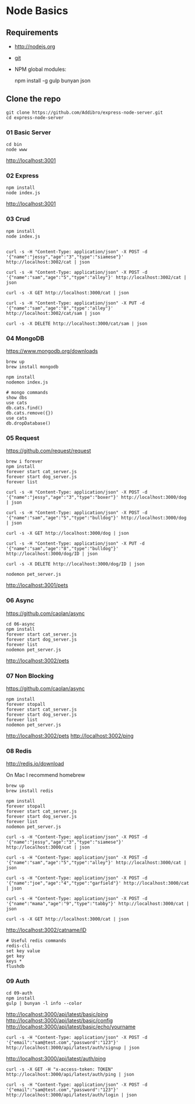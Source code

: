 # Node Basics


## Requirements

- <http://nodejs.org>

- [git](http://git-scm.com/downloads)

- NPM global modules:

    npm install -g gulp bunyan json

## Clone the repo

    git clone https://github.com/Addibro/express-node-server.git
    cd express-node-server

### 01 Basic Server

    cd bin
    node www

<http://localhost:3001>

### 02 Express

    npm install
    node index.js

<http://localhost:3001>

### 03 Crud

    npm install
    node index.js


    curl -s -H "Content-Type: application/json" -X POST -d '{"name":"jessy","age":"3","type":"siamese"}' http://localhost:3002/cat | json

    curl -s -H "Content-Type: application/json" -X POST -d '{"name":"sam","age":"5","type":"alley"}' http://localhost:3002/cat | json

    curl -s -X GET http://localhost:3000/cat | json

    curl -s -H "Content-Type: application/json" -X PUT -d '{"name":"sam","age":"8","type":"alley"}' http://localhost:3002/cat/sam | json

    curl -s -X DELETE http://localhost:3000/cat/sam | json


### 04 MongoDB

<https://www.mongodb.org/downloads>


    brew up
    brew install mongodb

    npm install
    nodemon index.js

    # mongo commands
    show dbs
    use cats
    db.cats.find()
    db.cats.remove({})
    use cats
    db.dropDatabase()

### 05 Request

<https://github.com/request/request>

    brew i forever
    npm install
    forever start cat_server.js
    forever start dog_server.js
    forever list

    curl -s -H "Content-Type: application/json" -X POST -d '{"name":"jessy","age":"3","type":"boxer"}' http://localhost:3000/dog | json

    curl -s -H "Content-Type: application/json" -X POST -d '{"name":"sam","age":"5","type":"bulldog"}' http://localhost:3000/dog | json

    curl -s -X GET http://localhost:3000/dog | json

    curl -s -H "Content-Type: application/json" -X PUT -d '{"name":"sam","age":"8","type":"bulldog"}' http://localhost:3000/dog/ID | json

    curl -s -X DELETE http://localhost:3000/dog/ID | json

    nodemon pet_server.js

<http://localhost:3001/pets>

### 06 Async

<https://github.com/caolan/async>

    cd 06-async
    npm install
    forever start cat_server.js
    forever start dog_server.js
    forever list
    nodemon pet_server.js

<http://localhost:3002/pets>

### 07 Non Blocking

<https://github.com/caolan/async>

    npm install
    forever stopall
    forever start cat_server.js
    forever start dog_server.js
    forever list
    nodemon pet_server.js

<http://localhost:3002/pets>
<http://localhost:3002/ping>

### 08 Redis

<http://redis.io/download>

On Mac I recommend homebrew

    brew up
    brew install redis

    npm install
    forever stopall
    forever start cat_server.js
    forever start dog_server.js
    forever list
    nodemon pet_server.js

    curl -s -H "Content-Type: application/json" -X POST -d '{"name":"jessy","age":"3","type":"siamese"}' http://localhost:3000/cat | json

    curl -s -H "Content-Type: application/json" -X POST -d '{"name":"sam","age":"5","type":"alley"}' http://localhost:3000/cat | json

    curl -s -H "Content-Type: application/json" -X POST -d '{"name":"joe","age":"4","type":"garfield"}' http://localhost:3000/cat | json

    curl -s -H "Content-Type: application/json" -X POST -d '{"name":"mama","age":"9","type":"tabby"}' http://localhost:3000/cat | json

    curl -s -X GET http://localhost:3000/cat | json

<http://localhost:3002/catname/ID>

    # Useful redis commands
    redis-cli
    set key value
    get key
    keys *
    flushdb

### 09 Auth

    cd 09-auth
    npm install
    gulp | bunyan -l info --color

<http://localhost:3000/api/latest/basic/ping>
<http://localhost:3000/api/latest/basic/config>
<http://localhost:3000/api/latest/basic/echo/yourname>

    curl -s -H "Content-Type: application/json" -X POST -d '{"email":"sam@test.com","password":"123"}' http://localhost:3000/api/latest/auth/signup | json

<http://localhost:3000/api/latest/auth/ping>

    curl -s -X GET -H "x-access-token: TOKEN" http://localhost:3000/api/latest/auth/ping | json

    curl -s -H "Content-Type: application/json" -X POST -d '{"email":"sam@test.com","password":"123"}' http://localhost:3000/api/latest/auth/login | json

